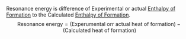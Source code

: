 Resonance energy is difference of Experimental or actual [Enthalpy of Formation](Jee/Chemistry/Thermodynamics/Enthalpy%20of%20Formation.md) to the Calculated [Enthalpy of Formation](Jee/Chemistry/Thermodynamics/Enthalpy%20of%20Formation.md).
$$
\text{Resonance energy} = (\text{Experumental orr actual heat of formation})- (\text{Calculated heat of formation})
$$
